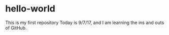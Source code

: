 # hello-world
This is my first repository
Today is 9/7/17, and I am learning the ins and outs of GitHub.
